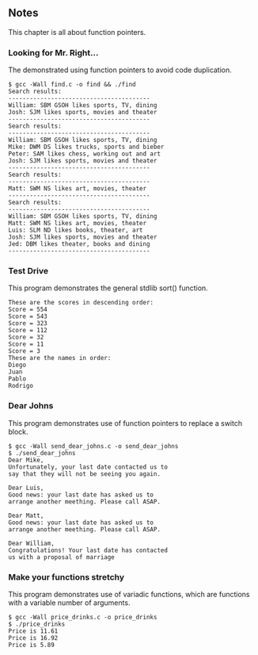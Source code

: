 ## Notes

This chapter is all about function pointers.

### Looking for Mr. Right...

The demonstrated using function pointers to avoid code duplication.
```
$ gcc -Wall find.c -o find && ./find
Search results:
----------------------------------------
William: SBM GSOH likes sports, TV, dining
Josh: SJM likes sports, movies and theater
----------------------------------------
Search results:
----------------------------------------
William: SBM GSOH likes sports, TV, dining
Mike: DWM DS likes trucks, sports and bieber
Peter: SAM likes chess, working out and art
Josh: SJM likes sports, movies and theater
----------------------------------------
Search results:
----------------------------------------
Matt: SWM NS likes art, movies, theater
----------------------------------------
Search results:
----------------------------------------
William: SBM GSOH likes sports, TV, dining
Matt: SWM NS likes art, movies, theater
Luis: SLM ND likes books, theater, art
Josh: SJM likes sports, movies and theater
Jed: DBM likes theater, books and dining
----------------------------------------
```

### Test Drive

This program demonstrates the general stdlib sort() function.
```$ gcc -Wall test_drive.c -o test_drive && ./test_drive
These are the scores in descending order:
Score = 554
Score = 543
Score = 323
Score = 112
Score = 32
Score = 11
Score = 3
These are the names in order:
Diego
Juan
Pablo
Rodrigo
```

### Dear Johns
This program demonstrates use of function pointers to replace a switch block.
```
$ gcc -Wall send_dear_johns.c -o send_dear_johns
$ ./send_dear_johns
Dear Mike,
Unfortunately, your last date contacted us to
say that they will not be seeing you again.

Dear Luis,
Good news: your last date has asked us to
arrange another meething. Please call ASAP.

Dear Matt,
Good news: your last date has asked us to
arrange another meething. Please call ASAP.

Dear William,
Congratulations! Your last date has contacted
us with a proposal of marriage

```

### Make your functions stretchy
This program demonstrates use of variadic functions, which are functions with a
variable number of arguments.
```
$ gcc -Wall price_drinks.c -o price_drinks
$ ./price_drinks
Price is 11.61
Price is 16.92
Price is 5.89
```
